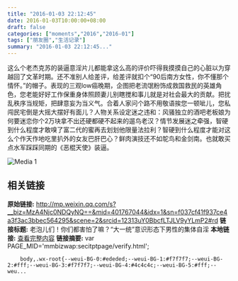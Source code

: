 ```yaml
---
title: "2016-01-03 22:12:45"
date: 2016-01-03T10:00:00+08:00
draft: false
categories: ["moments","2016","2016-01"]
tags: ["朋友圈","生活记录"]
summary: "2016-01-03 22:12:45..."
---
```


这么个老杰克苏的装逼意淫片儿都能拿这么高的评价吓得我摸摸自己的心脏以为穿越回了文革时期。还不准别人给差评，给差评就扣个“90后南方女性，你不懂那个情怀。”的帽子。表现的三观low癌晚期，企图把老流氓粉饰成救国救民的英雄角色，您老能好好工作保重身体照顾妻儿别瞎搅和事儿就是对社会最大的贡献。把扰乱秩序当规矩，把肆意妄为当义气。合着人家问个路不用敬语挨您一顿呲儿，您私闯民宅倒是大摇大摆好有面儿？人物关系设定迷之违和：风骚独立的酒吧老板娘为何要迷恋你个2万块拿不出还硬都硬不起来的遛鸟老汉？情节发展迷之牵强，智硬到什么程度才敢嗅了富二代的蜜再去划划他限量法拉利？智硬到什么程度才能对这么个作天作地吃里扒外的女友巴肝巴心？鲜肉演技还不如鸵鸟和金剑南。也就敢买点水军踩踩同期的《恶棍天使》装逼。

![Media 1](/Moments/photos/2016-01-03/201601032212450.jpg)

## 相关链接

**原始链接:** http://mp.weixin.qq.com/s?__biz=MzA4Njc0NDQyNQ==&mid=401767044&idx=1&sn=f037cf41f937ce4a3f3ac3bbec564295&scene=2&srcid=12313uY0BbcfLTJLV9yYLmP2#rd
**链接标题:** 老泡儿们！你们都害怕了嘛？“大一统”意识形态下男性的集体自淫
**本地链接:** [查看完整内容](/link_content/2016/01/2016-01-03/link_content/)
**链接摘要:** var PAGE_MID='mmbizwap:secitptpage/verify.html';

        
        body,.wx-root{--weui-BG-0:#ededed;--weui-BG-1:#f7f7f7;--weui-BG-2:#fff;--weui-BG-3:#f7f7f7;--weui-BG-4:#4c4c4c;--weui-BG-5:#fff;--weu...


